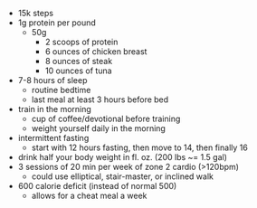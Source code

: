 - 15k steps
- 1g protein per pound
	- 50g
		- 2 scoops of protein
		- 6 ounces of chicken breast
		- 8 ounces of steak
		- 10 ounces of tuna
- 7-8 hours of sleep
	- routine bedtime
	- last meal at least 3 hours before bed
- train in the morning
	-  cup of coffee/devotional before training
	-  weight yourself daily in the morning
- intermittent fasting
	- start with 12 hours fasting, then move to 14, then finally 16
- drink half your body weight in fl. oz. (200 lbs ~= 1.5 gal)
- 3 sessions of 20 min per week of zone 2 cardio (>120bpm)
	- could use elliptical, stair-master, or inclined walk
- 600 calorie deficit (instead of normal 500)
	- allows for a cheat meal a week